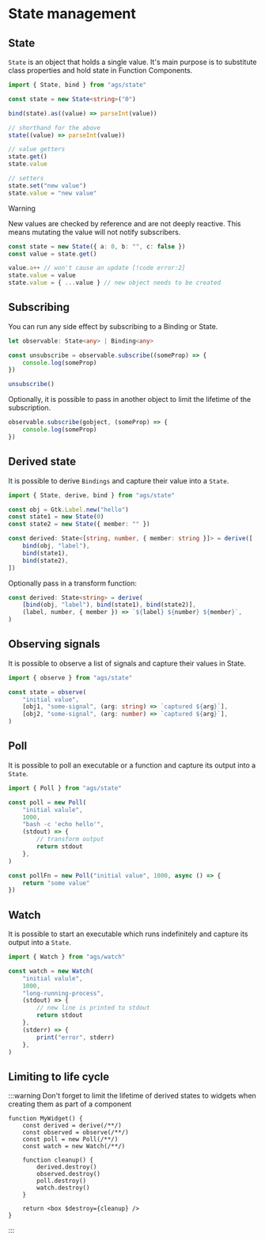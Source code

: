 # State management

## State

`State` is an object that holds a single value.
It's main purpose is to substitute class properties and
hold state in Function Components.

```ts
import { State, bind } from "ags/state"

const state = new State<string>("0")

bind(state).as((value) => parseInt(value))

// shorthand for the above
state((value) => parseInt(value))

// value getters
state.get()
state.value

// setters
state.set("new value")
state.value = "new value"
```

> [!WARNING]
> New values are checked by reference and are not deeply reactive.
> This means mutating the value will not notify subscribers.
>
> ```ts
> const state = new State({ a: 0, b: "", c: false })
> const value = state.get()
>
> value.a++ // won't cause an update [!code error:2]
> state.value = value
> state.value = { ...value } // new object needs to be created
> ```

## Subscribing

You can run any side effect by subscribing to a Binding or State.

```ts
let observable: State<any> | Binding<any>

const unsubscribe = observable.subscribe((someProp) => {
    console.log(someProp)
})

unsubscribe()
```

Optionally, it is possible to pass in another object to limit
the lifetime of the subscription.

```ts
observable.subscribe(gobject, (someProp) => {
    console.log(someProp)
})
```

## Derived state

It is possible to derive `Bindings` and capture their value into a `State`.

```ts
import { State, derive, bind } from "ags/state"

const obj = Gtk.Label.new("hello")
const state1 = new State(0)
const state2 = new State({ member: "" })

const derived: State<[string, number, { member: string }]> = derive([
    bind(obj, "label"),
    bind(state1),
    bind(state2),
])
```

Optionally pass in a transform function:

```ts
const derived: State<string> = derive(
    [bind(obj, "label"), bind(state1), bind(state2)],
    (label, number, { member }) => `${label} ${number} ${member}`,
)
```

## Observing signals

It is possible to observe a list of signals and capture their values in State.

```ts
import { observe } from "ags/state"

const state = observe(
    "initial value",
    [obj1, "some-signal", (arg: string) => `captured ${arg}`],
    [obj2, "some-signal", (arg: number) => `captured ${arg}`],
)
```

## Poll

It is possible to poll an executable or a function and capture its output
into a `State`.

```ts
import { Poll } from "ags/state"

const poll = new Poll(
    "initial valule",
    1000,
    "bash -c 'echo hello'",
    (stdout) => {
        // transform output
        return stdout
    },
)

const pollFn = new Poll("initial value", 1000, async () => {
    return "some value"
})
```

## Watch

It is possible to start an executable which runs indefinitely and capture
its output into a `State`.

```ts
import { Watch } from "ags/watch"

const watch = new Watch(
    "initial valule",
    1000,
    "long-running-process",
    (stdout) => {
        // new line is printed to stdout
        return stdout
    },
    (stderr) => {
        print("error", stderr)
    },
)
```

## Limiting to life cycle

:::warning
Don't forget to limit the lifetime of derived states to widgets
when creating them as part of a component

```tsx
function MyWidget() {
    const derived = derive(/**/)
    const observed = observe(/**/)
    const poll = new Poll(/**/)
    const watch = new Watch(/**/)

    function cleanup() {
        derived.destroy()
        observed.destroy()
        poll.destroy()
        watch.destroy()
    }

    return <box $destroy={cleanup} />
}
```

:::
